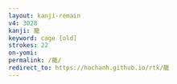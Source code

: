 ```yaml
---
layout: kanji-remain
v4: 3028
kanji: 籠
keyword: cage [old]
strokes: 22
on-yomi: 
permalink: /籠/
redirect_to: https://hochanh.github.io/rtk/籠
---
```






